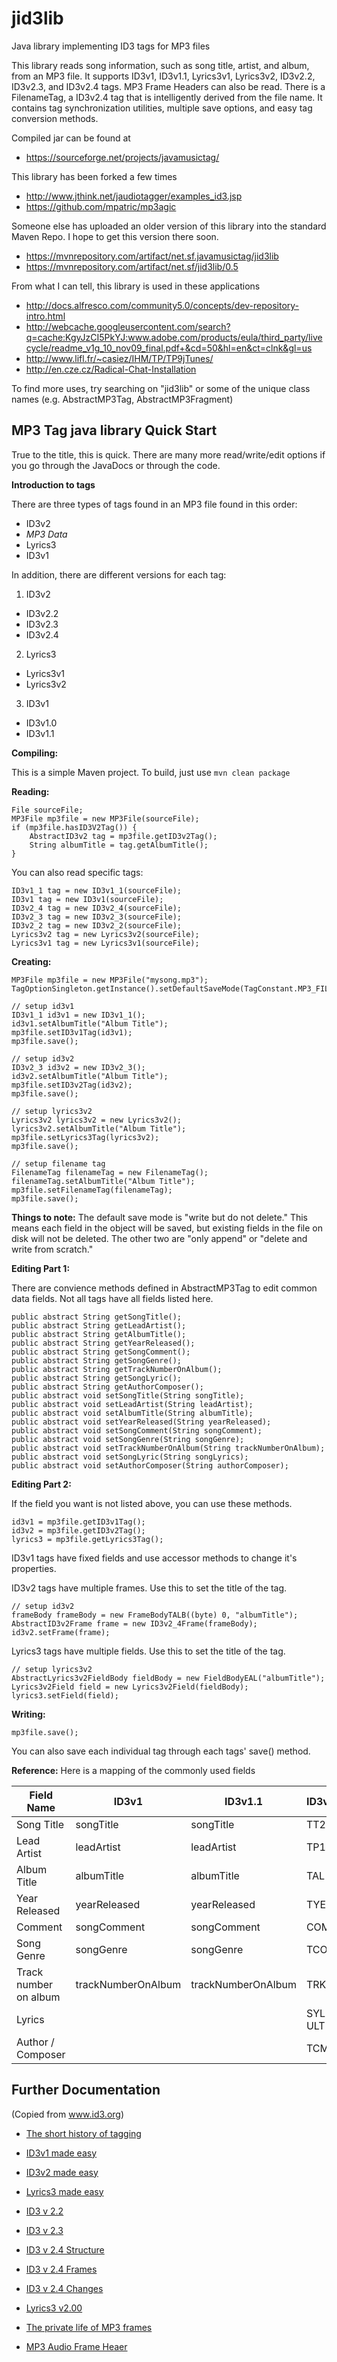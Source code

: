 # jid3lib
Java library implementing ID3 tags for MP3 files

This library reads song information, such as song title, artist, and album, from an MP3 file. It supports ID3v1, ID3v1.1, Lyrics3v1, Lyrics3v2, ID3v2.2, ID3v2.3, and ID3v2.4 tags. MP3 Frame Headers can also be read. There is a FilenameTag, a ID3v2.4 tag that is intelligently derived from the file name. It contains tag synchronization utilities, multiple save options, and easy tag conversion methods.

Compiled jar can be found at 
  * https://sourceforge.net/projects/javamusictag/

This library has been forked a few times
  * http://www.jthink.net/jaudiotagger/examples_id3.jsp
  * https://github.com/mpatric/mp3agic

Someone else has uploaded an older version of this library into the standard Maven Repo. I hope to get
this version there soon.
  * https://mvnrepository.com/artifact/net.sf.javamusictag/jid3lib
  * https://mvnrepository.com/artifact/net.sf/jid3lib/0.5
  
From what I can tell, this library is used in these applications
  * http://docs.alfresco.com/community5.0/concepts/dev-repository-intro.html
  * http://webcache.googleusercontent.com/search?q=cache:KgyJzCI5PkYJ:www.adobe.com/products/eula/third_party/livecycle/readme_v1g_10_nov09_final.pdf+&cd=50&hl=en&ct=clnk&gl=us
  * http://www.lifl.fr/~casiez/IHM/TP/TP9jTunes/
  * http://en.cze.cz/Radical-Chat-Installation
  
To find more uses, try searching on "jid3lib" or some of the unique class names (e.g. AbstractMP3Tag, AbstractMP3Fragment)



## MP3 Tag java library Quick Start

True to the title, this is quick. There are many more read/write/edit options if you go through the JavaDocs or through the code.

**Introduction to tags**

There are three types of tags found in an MP3 file found in this order:
- ID3v2
- *MP3 Data*
- Lyrics3
- ID3v1

In addition, there are different versions for each tag:
1. ID3v2
  * ID3v2.2
  * ID3v2.3
  * ID3v2.4
2. Lyrics3
  * Lyrics3v1
  * Lyrics3v2
3. ID3v1
  * ID3v1.0
  * ID3v1.1

**Compiling:**

This is a simple Maven project. To build, just use
`mvn clean package`

**Reading:**
```
File sourceFile;
MP3File mp3file = new MP3File(sourceFile);
if (mp3file.hasID3V2Tag()) {
    AbstractID3v2 tag = mp3file.getID3v2Tag();
    String albumTitle = tag.getAlbumTitle();
}
```
You can also read specific tags:
```
ID3v1_1 tag = new ID3v1_1(sourceFile);
ID3v1 tag = new ID3v1(sourceFile);
ID3v2_4 tag = new ID3v2_4(sourceFile);
ID3v2_3 tag = new ID3v2_3(sourceFile);
ID3v2_2 tag = new ID3v2_2(sourceFile);
Lyrics3v2 tag = new Lyrics3v2(sourceFile);
Lyrics3v1 tag = new Lyrics3v1(sourceFile);
```

**Creating:**

```
MP3File mp3file = new MP3File("mysong.mp3");
TagOptionSingleton.getInstance().setDefaultSaveMode(TagConstant.MP3_FILE_SAVE_OVERWRITE);

// setup id3v1
ID3v1_1 id3v1 = new ID3v1_1();
id3v1.setAlbumTitle("Album Title");
mp3file.setID3v1Tag(id3v1);
mp3file.save();

// setup id3v2
ID3v2_3 id3v2 = new ID3v2_3();
id3v2.setAlbumTitle("Album Title");
mp3file.setID3v2Tag(id3v2);
mp3file.save();

// setup lyrics3v2
Lyrics3v2 lyrics3v2 = new Lyrics3v2();
lyrics3v2.setAlbumTitle("Album Title");
mp3file.setLyrics3Tag(lyrics3v2);
mp3file.save();

// setup filename tag
FilenameTag filenameTag = new FilenameTag();
filenameTag.setAlbumTitle("Album Title");
mp3file.setFilenameTag(filenameTag);
mp3file.save();
```

**Things to note:**
The default save mode is "write but do not delete." This means each field in the object will be saved, but existing fields in the file on disk will not be deleted. The other two are "only append" or "delete and write from scratch."

**Editing Part 1:**

There are convience methods defined in AbstractMP3Tag to edit common data fields. Not all tags have all fields listed here.
```
public abstract String getSongTitle();
public abstract String getLeadArtist();
public abstract String getAlbumTitle();
public abstract String getYearReleased();
public abstract String getSongComment();
public abstract String getSongGenre();
public abstract String getTrackNumberOnAlbum();
public abstract String getSongLyric();
public abstract String getAuthorComposer();
public abstract void setSongTitle(String songTitle);
public abstract void setLeadArtist(String leadArtist);
public abstract void setAlbumTitle(String albumTitle);
public abstract void setYearReleased(String yearReleased);
public abstract void setSongComment(String songComment);
public abstract void setSongGenre(String songGenre);
public abstract void setTrackNumberOnAlbum(String trackNumberOnAlbum);
public abstract void setSongLyric(String songLyrics);
public abstract void setAuthorComposer(String authorComposer);
```

**Editing Part 2:**

If the field you want is not listed above, you can use these methods.
```
id3v1 = mp3file.getID3v1Tag();
id3v2 = mp3file.getID3v2Tag();
lyrics3 = mp3file.getLyrics3Tag();
```

ID3v1 tags have fixed fields and use accessor methods to change it's properties.

ID3v2 tags have multiple frames. Use this to set the title of the tag.
```
// setup id3v2
frameBody frameBody = new FrameBodyTALB((byte) 0, "albumTitle");
AbstractID3v2Frame frame = new ID3v2_4Frame(frameBody);
id3v2.setFrame(frame);
```    
Lyrics3 tags have multiple fields. Use this to set the title of the tag.
```
// setup lyrics3v2
AbstractLyrics3v2FieldBody fieldBody = new FieldBodyEAL("albumTitle");
Lyrics3v2Field field = new Lyrics3v2Field(fieldBody);
lyrics3.setField(field);
```
    
**Writing:**
```    
mp3file.save();
```
You can also save each individual tag through each tags' save() method.

**Reference:**
Here is a mapping of the commonly used fields

|Field Name |ID3v1 |ID3v1.1 |ID3v2.2 |ID3v2.3 |ID3v2.4 |Lyrics3v1 |Lyrics3v2|
|-----------|------|--------|--------|--------|--------|----------|---------|
|Song Title|songTitle|songTitle|TT2|TIT2|TIT2||ETT|
|Lead Artist|leadArtist|leadArtist|TP1|TPE1|TPE1||EAR|
|Album Title|albumTitle|albumTitle|TAL|TALB|TALB||EAL|
|Year Released|yearReleased|yearReleased|TYE|TYER|TDRC|||
|Comment|songComment|songComment|COM|COMM|COMM||INF||
|Song Genre|songGenre|songGenre|TCO|TCON|TCON|||
|Track number on album|trackNumberOnAlbum|trackNumberOnAlbum|TRK|TRCK|TRCK|||
|Lyrics|||SYL or ULT|SYLT or USLT|SYLT or USLT|lyric|LYR|
|Author / Composer|||TCM|TCOM|TCOM||AUT|

## Further Documentation
(Copied from www.id3.org)

- [The short history of tagging](http://htmlpreview.github.com/?https://github.com/ericfarng/jid3lib/blob/master/doc/history.html)
- [ID3v1 made easy](http://htmlpreview.github.com/?https://github.com/ericfarng/jid3lib/blob/master/doc/ID3%20made%20easy.htm)
- [ID3v2 made easy](http://htmlpreview.github.com/?https://github.com/ericfarng/jid3lib/blob/master/doc/easy.html) 
- [Lyrics3 made easy](http://htmlpreview.github.com/?https://github.com/ericfarng/jid3lib/blob/master/doc/Lyrics3%20v2.00.htm) 


- [ID3 v 2.2](http://htmlpreview.github.com/?https://github.com/ericfarng/jid3lib/blob/master/doc/ID3%20v2.2.0%20Commented.htm)
- [ID3 v 2.3](http://htmlpreview.github.com/?https://github.com/ericfarng/jid3lib/blob/master/doc/ID3%20v2.3.0.htm)
- [ID3 v 2.4 Structure](http://htmlpreview.github.com/?https://github.com/ericfarng/jid3lib/blob/master/doc/ID3%20v2.4.0%20Structure.htm)
- [ID3 v 2.4 Frames](http://htmlpreview.github.com/?https://github.com/ericfarng/jid3lib/blob/master/doc/ID3%20v2.4.0%20Frames.htm)
- [ID3 v 2.4 Changes](http://htmlpreview.github.com/?https://github.com/ericfarng/jid3lib/blob/master/doc/ID3%20v2.4.0%20Structure.htm)
- [Lyrics3 v2.00](http://htmlpreview.github.com/?https://github.com/ericfarng/jid3lib/blob/master/doc/Lyrics3%20v2.00.htm)


- [The private life of MP3 frames](http://htmlpreview.github.com/?https://github.com/ericfarng/jid3lib/blob/master/doc/The%20private%20life%20of%20MP3%20frames.htm)
- [MP3 Audio Frame Heaer](http://htmlpreview.github.com/?https://github.com/ericfarng/jid3lib/blob/master/doc/MPEG%20Audio%20Frame%20Header.htm)




